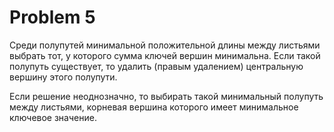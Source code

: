 # Problem 5

Среди полупутей минимальной положительной длины между листь­ями выбрать тот, у которого сумма ключей вершин минимальна. Если такой полупуть существует, то удалить (правым удалением) центральную вершину этого полупути.

Если решение неоднозначно, то выбирать такой минимальный полупуть между листьями, корневая вершина которого имеет минимальное ключевое значение.